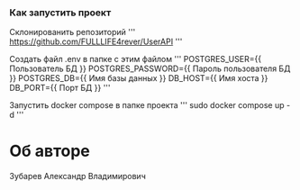 ### Как запустить проект
Склонированить репозиторий
'''
https://github.com/FULLLIFE4rever/UserAPI
'''

Создать файл .env в папке с этим файлом
'''
POSTGRES_USER={{ Пользователь БД }}
POSTGRES_PASSWORD={{ Пароль пользователя БД }}
POSTGRES_DB={{ Имя базы данных }}
DB_HOST={{ Имя хоста }}
DB_PORT={{ Порт БД }}
'''

Запустить docker compose в папке проекта
'''
sudo docker compose up -d
'''

# Об авторе
Зубарев Александр Владимирович